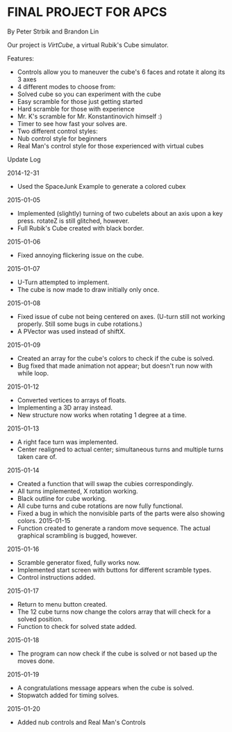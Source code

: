 FINAL PROJECT FOR APCS
====
By Peter Strbik and Brandon Lin

Our project is *VirtCube*, a virtual Rubik's Cube simulator.

Features:
- Controls allow you to maneuver the cube's 6 faces and rotate it along its 3 axes
- 4 different modes to choose from:
 - Solved cube so you can experiment with the cube
 - Easy scramble for those just getting started
 - Hard scramble for those with experience
 - Mr. K's scramble for Mr. Konstantinovich himself :)
- Timer to see how fast your solves are.
- Two different control styles:
 - Nub control style for beginners
 - Real Man's control style for those experienced with virtual cubes

Update Log

2014-12-31
- Used the SpaceJunk Example to generate a colored cubex

2015-01-05
- Implemented (slightly) turning of two cubelets about an axis upon a key press. rotateZ is still glitched, however.
- Full Rubik's Cube created with black border.

2015-01-06
- Fixed annoying flickering issue on the cube.

2015-01-07
- U-Turn attempted to implement.
- The cube is now made to draw initially only once.

2015-01-08
- Fixed issue of cube not being centered on axes. (U-turn still not working properly. Still some bugs in cube rotations.)
- A PVector was used instead of shiftX.

2015-01-09
- Created an array for the cube's colors to check if the cube is solved.
- Bug fixed that made animation not appear; but doesn't run now with while loop.

2015-01-12
- Converted vertices to arrays of floats.
- Implementing a 3D array instead.
- New structure now works when rotating 1 degree at a time.

2015-01-13
- A right face turn was implemented.
- Center realigned to actual center; simultaneous turns and multiple turns taken care of.

2015-01-14
- Created a function that will swap the cubies correspondingly.
- All turns implemented, X rotation working.
- Black outline for cube working.
- All cube turns and cube rotations are now fully functional.
- Fixed a bug in which the nonvisible parts of the parts were also showing colors.
 2015-01-15
 - Function created to generate a random move sequence. The actual graphical scrambling is bugged, however.

2015-01-16
- Scramble generator fixed, fully works now.
- Implemented start screen with buttons for different scramble types.
- Control instructions added.

2015-01-17
- Return to menu button created.
- The 12 cube turns now change the colors array that will check for a solved position.
- Function to check for solved state added.

2015-01-18
- The program can now check if the cube is solved or not based up the moves done.

2015-01-19
- A congratulations message appears when the cube is solved.
- Stopwatch added for timing solves.

2015-01-20
- Added nub controls and Real Man's Controls
